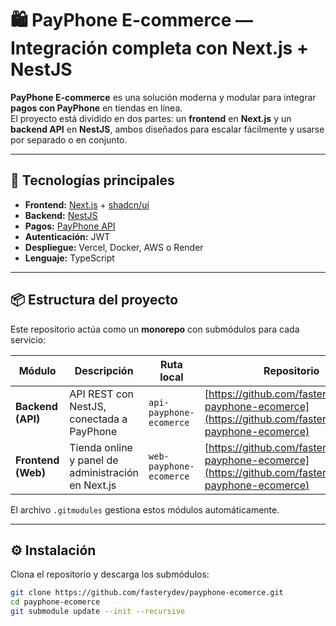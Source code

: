 # 🛍️ PayPhone E-commerce — Integración completa con Next.js + NestJS

**PayPhone E-commerce** es una solución moderna y modular para integrar **pagos con PayPhone** en tiendas en línea.  
El proyecto está dividido en dos partes: un **frontend** en **Next.js** y un **backend API** en **NestJS**, ambos diseñados para escalar fácilmente y usarse por separado o en conjunto.

---

## 🚀 Tecnologías principales

- **Frontend:** [Next.js](https://nextjs.org/) + [shadcn/ui](https://ui.shadcn.com/)
- **Backend:** [NestJS](https://nestjs.com/)
- **Pagos:** [PayPhone API](https://payphone.app/)
- **Autenticación:** JWT
- **Despliegue:** Vercel, Docker, AWS o Render
- **Lenguaje:** TypeScript

---

## 📦 Estructura del proyecto

Este repositorio actúa como un **monorepo** con submódulos para cada servicio:

| Módulo | Descripción | Ruta local | Repositorio |
|---|---|---|---|
| **Backend (API)** | API REST con NestJS, conectada a PayPhone | `api-payphone-ecomerce` | [https://github.com/fasterydev/api-payphone-ecomerce](https://github.com/fasterydev/api-payphone-ecomerce) |
| **Frontend (Web)** | Tienda online y panel de administración en Next.js | `web-payphone-ecomerce` | [https://github.com/fasterydev/web-payphone-ecomerce](https://github.com/fasterydev/web-payphone-ecomerce) |

El archivo `.gitmodules` gestiona estos módulos automáticamente.

---

## ⚙️ Instalación

Clona el repositorio y descarga los submódulos:

```bash
git clone https://github.com/fasterydev/payphone-ecomerce.git
cd payphone-ecomerce
git submodule update --init --recursive

